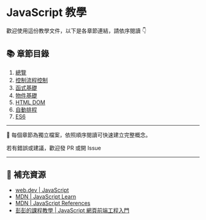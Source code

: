 # JavaScript 教學

歡迎使用這份教學文件，以下是各章節連結，請依序閱讀 👇

## 📚 章節目錄

1. [總覽](doc/01-Basic.md)
2. [控制流程控制](doc/02-Control.md)
3. [函式基礎](doc/03-Function.md)
4. [物件基礎](doc/04-Object.md)
5. [HTML DOM](doc/05-HTML_DOM.md)
6. [自動排程](doc/06-Scheduling.md)
7. [ES6](doc/07-ES6.md)

---

📌 每個章節為獨立檔案，依照順序閱讀可快速建立完整概念。

若有錯誤或建議，歡迎發 PR 或開 Issue 

---

## 🔗 補充資源

* [web.dev | JavaScript](https://web.dev/javascript)
* [MDN | JavaScript Learn](https://developer.mozilla.org/en-US/docs/Learn_web_development/Core/Scripting)
* [MDN | JavaScript References](https://developer.mozilla.org/en-US/docs/Web/JavaScript)
* [彭彭的課程教學 | JavaScript 網頁前端工程入門](https://training.pada-x.com/javascript-start)